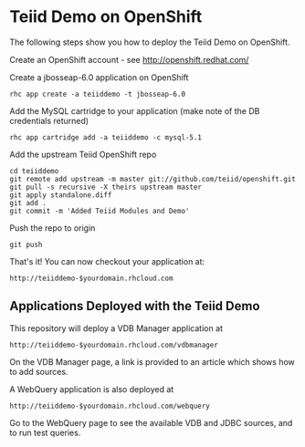 Teiid Demo on OpenShift
===============================

The following steps show you how to deploy the Teiid Demo on OpenShift.

Create an OpenShift account - see http://openshift.redhat.com/

Create a jbosseap-6.0 application on OpenShift

    rhc app create -a teiiddemo -t jbosseap-6.0

Add the MySQL cartridge to your application (make note of the DB credentials returned)

    rhc app cartridge add -a teiiddemo -c mysql-5.1

Add the upstream Teiid OpenShift repo

    cd teiiddemo
    git remote add upstream -m master git://github.com/teiid/openshift.git
    git pull -s recursive -X theirs upstream master
    git apply standalone.diff
    git add .
    git commit -m 'Added Teiid Modules and Demo'

Push the repo to origin

    git push

That's it!  You can now checkout your application at:

    http://teiiddemo-$yourdomain.rhcloud.com

Applications Deployed with the Teiid Demo
-----------------------------------------

This repository will deploy a VDB Manager application at 

    http://teiiddemo-$yourdomain.rhcloud.com/vdbmanager

On the VDB Manager page, a link is provided to an article which shows how to add sources.


A WebQuery application is also deployed at

    http://teiiddemo-$yourdomain.rhcloud.com/webquery

Go to the WebQuery page to see the available VDB and JDBC sources, and to run test queries.

